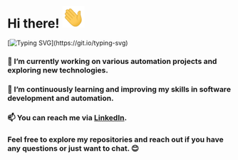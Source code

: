 # Hi there! <img src="https://raw.githubusercontent.com/ABSphreak/ABSphreak/master/gifs/Hi.gif" width="50">

[![Typing SVG](https://readme-typing-svg.demolab.com?font=Fira+Code&size=30&duration=3000&pause=1&random=false&width=435&lines=I'm+Arthur+Pinhas;Automation+Engineer;Nice+to+meet+you!)](https://git.io/typing-svg)

### 🔭 I’m currently working on various automation projects and exploring new technologies.

### 🌱 I’m continuously learning and improving my skills in software development and automation.

### 📫 You can reach me via [LinkedIn](https://www.linkedin.com/in/arthur-pinhas-3469a6162).

### Feel free to explore my repositories and reach out if you have any questions or just want to chat. 😊

